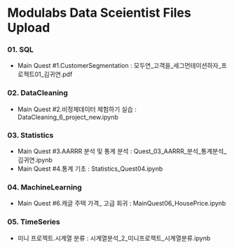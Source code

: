 # Modulabs Data Sceientist Files Upload
### 01. SQL
- Main Quest #1.CustomerSegmentation : 모두연_고객을_세그먼테이션하자_프로젝트01_김귀연.pdf

### 02. DataCleaning 
- Main Quest #2.비정제데이터 체험하기 실습 : DataCleaning_6_project_new.ipynb

### 03. Statistics 
- Main Quest #3.AARRR 분석 및 통계 분석 : Quest_03_AARRR_분석_통계분석_김귀연.ipynb
- Main Quest #4.통계 기초 : Statistics_Quest04.ipynb

### 04. MachineLearning
- Main Quest #6.캐글 주택 가격_ 고급 회귀 : MainQuest06_HousePrice.ipynb

### 05. TimeSeries
- 미니 프로젝트.시계열 분류 : 시계열분석_2_미니프로젝트_시계열분류.ipynb
